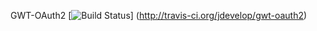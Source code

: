 GWT-OAuth2 [![Build Status](https://api.travis-ci.org/jdevelop/gwt-oauth2.png)] (http://travis-ci.org/jdevelop/gwt-oauth2)
